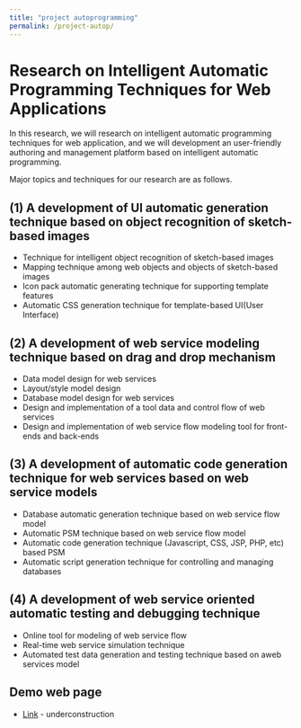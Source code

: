 ```yaml
---
title: "project autoprogramming"
permalink: /project-autop/
---
```


# Research on Intelligent Automatic Programming Techniques for Web Applications
In this research, we will research on intelligent automatic programming techniques for web application, and we will development an user-friendly authoring and management platform based on intelligent automatic programming.

Major topics and techniques for our research are as follows.

## (1) A development of UI automatic generation technique based on object recognition of sketch-based images
- Technique for intelligent object recognition of sketch-based images
- Mapping technique among web objects and objects of sketch-based images
- Icon pack automatic generating technique for supporting template features
- Automatic CSS generation technique for template-based UI(User Interface)

## (2) A development of web service modeling technique based on drag and drop mechanism
- Data model design for web services
- Layout/style model design
- Database model design for web services
- Design and implementation of a tool data and control flow of web services
- Design and implementation of web service flow modeling tool for front-ends and back-ends

## (3) A development of automatic code generation technique for web services based on web service models
- Database automatic generation technique based on web service flow model
- Automatic PSM technique based on web service flow model
- Automatic code generation technique (Javascript, CSS, JSP, PHP, etc) based PSM
- Automatic script generation technique for controlling and managing databases

## (4) A development of web service oriented automatic testing and debugging technique
- Online tool for modeling of web service flow
- Real-time web service simulation technique
- Automated test data generation and testing technique based on aweb services model

## Demo web page
- [Link](http://167.99.79.4:5000) - underconstruction


